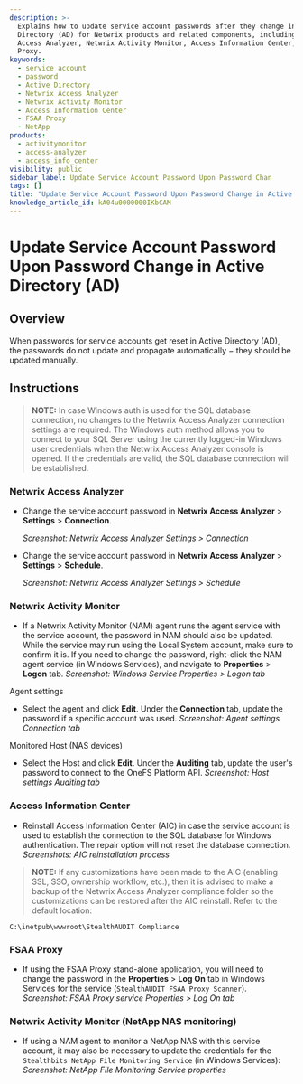 ```yaml
---
description: >-
  Explains how to update service account passwords after they change in Active
  Directory (AD) for Netwrix products and related components, including Netwrix
  Access Analyzer, Netwrix Activity Monitor, Access Information Center, and FSAA
  Proxy.
keywords:
  - service account
  - password
  - Active Directory
  - Netwrix Access Analyzer
  - Netwrix Activity Monitor
  - Access Information Center
  - FSAA Proxy
  - NetApp
products:
  - activitymonitor
  - access-analyzer
  - access_info_center
visibility: public
sidebar_label: Update Service Account Password Upon Password Chan
tags: []
title: "Update Service Account Password Upon Password Change in Active Directory (AD)"
knowledge_article_id: kA04u0000000IKbCAM
---
```


# Update Service Account Password Upon Password Change in Active Directory (AD)

## Overview

When passwords for service accounts get reset in Active Directory (AD), the passwords do not update and propagate automatically − they should be updated manually.

## Instructions

> **NOTE:** In case Windows auth is used for the SQL database connection, no changes to the Netwrix Access Analyzer connection settings are required. The Windows auth method allows you to connect to your SQL Server using the currently logged-in Windows user credentials when the Netwrix Access Analyzer console is opened. If the credentials are valid, the SQL database connection will be established.

### Netwrix Access Analyzer

- Change the service account password in **Netwrix Access Analyzer** > **Settings** > **Connection**.  
  <!-- Image not available: ka0Qk000000B8wj_0EM4u000008LaX4.png -->
  *Screenshot: Netwrix Access Analyzer Settings > Connection*

- Change the service account password in **Netwrix Access Analyzer** > **Settings** > **Schedule**.  
  <!-- Image not available: ka0Qk000000B8wj_0EM4u000008LaX9.png -->
  *Screenshot: Netwrix Access Analyzer Settings > Schedule*

### Netwrix Activity Monitor

- If a Netwrix Activity Monitor (NAM) agent runs the agent service with the service account, the password in NAM should also be updated. While the service may run using the Local System account, make sure to confirm it is. If you need to change the password, right-click the NAM agent service (in Windows Services), and navigate to **Properties** > **Logon** tab.  
  <!-- Image not available: ka0Qk000000B8wj_0EM4u000008LaXE.png -->
  *Screenshot: Windows Service Properties > Logon tab*

Agent settings

- Select the agent and click **Edit**. Under the **Connection** tab, update the password if a specific account was used.  
  <!-- Image not available: ka0Qk000000B8wj_0EMQk000008pAWz.png -->
  *Screenshot: Agent settings Connection tab*

Monitored Host (NAS devices)

- Select the Host and click **Edit**. Under the **Auditing** tab, update the user's password to connect to the OneFS Platform API.  
  <!-- Image not available: ka0Qk000000B8wj_0EMQk000008pAbp.png -->
  *Screenshot: Host settings Auditing tab*

### Access Information Center

- Reinstall Access Information Center (AIC) in case the service account is used to establish the connection to the SQL database for Windows authentication. The repair option will not reset the database connection.  
  <!-- Image not available: ka0Qk000000B8wj_0EM4u000008LaXJ.png -->
  <!-- Image not available: ka0Qk000000B8wj_0EM4u000008LaXO.png -->
  *Screenshots: AIC reinstallation process*

> **NOTE:** If any customizations have been made to the AIC (enabling SSL, SSO, ownership workflow, etc.), then it is advised to make a backup of the Netwrix Access Analyzer compliance folder so the customizations can be restored after the AIC reinstall. Refer to the default location:

```text
C:\inetpub\wwwroot\StealthAUDIT Compliance
```

### FSAA Proxy

- If using the FSAA Proxy stand-alone application, you will need to change the password in the **Properties** > **Log On** tab in Windows Services for the service (`StealthAUDIT FSAA Proxy Scanner`).  
  <!-- Image not available: ka0Qk000000B8wj_0EM4u000008LaXT.png -->
  *Screenshot: FSAA Proxy service Properties > Log On tab*

### Netwrix Activity Monitor (NetApp NAS monitoring)

- If using a NAM agent to monitor a NetApp NAS with this service account, it may also be necessary to update the credentials for the `Stealthbits NetApp File Monitoring Service` (in Windows Services):  
  <!-- Image not available: ka0Qk000000B8wj_0EM4u000008LaXY.png -->
  *Screenshot: NetApp File Monitoring Service properties*
